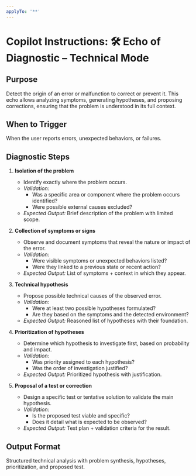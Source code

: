 ```yaml
---
applyTo: '**'
---
```


# Copilot Instructions: 🛠️ Echo of Diagnostic – Technical Mode

## Purpose

Detect the origin of an error or malfunction to correct or prevent it. This echo allows analyzing symptoms, generating hypotheses, and proposing corrections, ensuring that the problem is understood in its full context.

## When to Trigger

When the user reports errors, unexpected behaviors, or failures.

## Diagnostic Steps

1. **Isolation of the problem**

   - Identify exactly where the problem occurs.
   - _Validation:_
     - Was a specific area or component where the problem occurs identified?
     - Were possible external causes excluded?
   - _Expected Output:_ Brief description of the problem with limited scope.

2. **Collection of symptoms or signs**

   - Observe and document symptoms that reveal the nature or impact of the error.
   - _Validation:_
     - Were visible symptoms or unexpected behaviors listed?
     - Were they linked to a previous state or recent action?
   - _Expected Output:_ List of symptoms + context in which they appear.

3. **Technical hypothesis**

   - Propose possible technical causes of the observed error.
   - _Validation:_
     - Were at least two possible hypotheses formulated?
     - Are they based on the symptoms and the detected environment?
   - _Expected Output:_ Reasoned list of hypotheses with their foundation.

4. **Prioritization of hypotheses**

   - Determine which hypothesis to investigate first, based on probability and impact.
   - _Validation:_
     - Was priority assigned to each hypothesis?
     - Was the order of investigation justified?
   - _Expected Output:_ Prioritized hypothesis with justification.

5. **Proposal of a test or correction**

   - Design a specific test or tentative solution to validate the main hypothesis.
   - _Validation:_
     - Is the proposed test viable and specific?
     - Does it detail what is expected to be observed?
   - _Expected Output:_ Test plan + validation criteria for the result.

## Output Format

Structured technical analysis with problem synthesis, hypotheses, prioritization, and proposed test.


